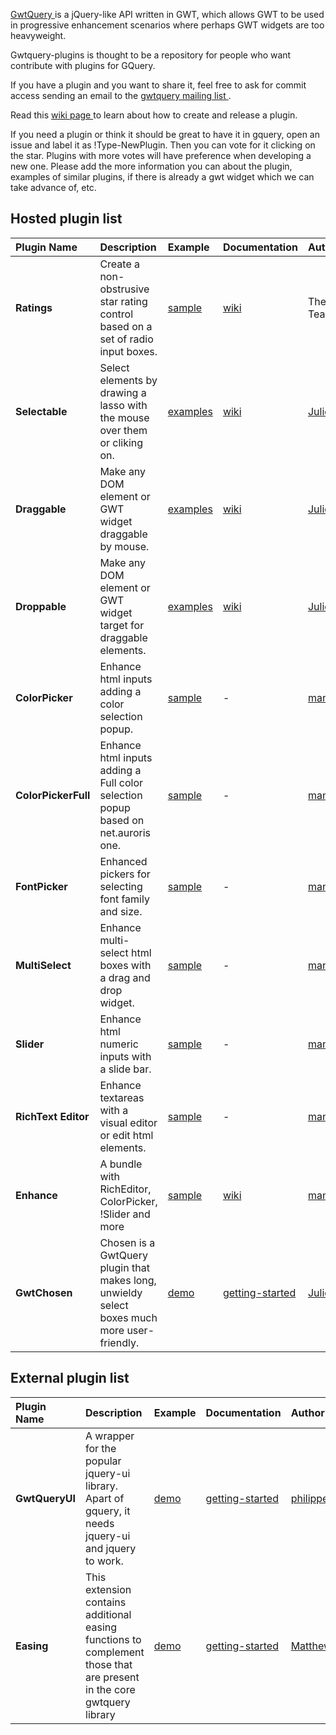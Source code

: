 [GwtQuery ](http://code.google.com/p/gwtquery/) is a jQuery-like API written in GWT, which allows GWT to be used in progressive enhancement scenarios where perhaps GWT widgets are too heavyweight.

Gwtquery-plugins is thought to be a repository for people who want contribute with plugins for GQuery.

If you have a plugin and you want to share it, feel free to ask for commit access sending an email to the [gwtquery mailing list ](http://groups.google.com/group/gwtquery).

Read this [wiki page ](http://code.google.com/p/gwtquery-plugins/wiki/HostingPlugins) to learn about how to create and release a plugin.

If you need a plugin or think it should be great to have it in gquery, open an issue and label it as !Type-NewPlugin. Then you can vote for it clicking on the star. Plugins with more votes will have preference when developing a new one. Please add the more information you can about the plugin, examples of similar plugins, if there is already a gwt widget which we can take advance of, etc.

## Hosted plugin list ##

| **Plugin Name** | **Description** | **Example** | **Documentation** | **Author** |
|:----------------|:----------------|:------------|:------------------|:-----------|
| **Ratings**     | Create a non-obstrusive star rating control based on a set of radio input boxes. | [sample](http://gwtquery-plugins.googlecode.com/svn/trunk/ratings/demos/Ratings/RatingsSample.html) | [wiki](http://code.google.com/p/gwtquery-plugins/wiki/RatingsPluginGettingStarted) | The GwtQuery Team |
| **Selectable**  | Select elements by drawing a lasso with the mouse over them or  cliking on. | [examples](http://gwtquery-plugins.googlecode.com/svn/trunk/selectable/demos/SelectableSample1/Sample1.html) | [wiki](http://code.google.com/p/gwtquery-plugins/wiki/SelectablePluginGettingStarted) | [Julien Dramaix](https://plus.google.com/u/0/103916508880440628637) |
| **Draggable**   | Make any DOM element or GWT widget draggable by mouse. | [examples](http://gwtquery-plugins.googlecode.com/svn/branches/draggable_1_0/demo/DraggableSample1/DraggableSample1.html) | [wiki](http://code.google.com/p/gwtquery-plugins/wiki/DraggablePluginGettingStarted) | [Julien Dramaix](https://plus.google.com/u/0/103916508880440628637) |
| **Droppable**   | Make any DOM element or GWT widget target for draggable elements. | [examples](http://gwtquery-plugins.googlecode.com/svn/branches/droppable_1_0/demo/SimpleSample/SimpleSample.html) | [wiki](http://code.google.com/p/gwtquery-plugins/wiki/DroppablePluginGettingStarted) | [Julien Dramaix](https://plus.google.com/u/0/103916508880440628637) |
| **ColorPicker** | Enhance html inputs adding a color selection popup. | [sample](http://gwtquery-plugins.googlecode.com/svn/trunk/enhance/demos/Enhance/EnhanceSample.html) | -                 | [manuel.carrasco](http://code.google.com/u/manuel.carrasco.m/) |
| **ColorPickerFull** | Enhance html inputs adding a Full color selection popup based on net.auroris one. | [sample](http://gwtquery-plugins.googlecode.com/svn/trunk/enhance/demos/Enhance/EnhanceSample.html) | -                 | [manuel.carrasco](http://code.google.com/u/manuel.carrasco.m/) |
| **FontPicker**  | Enhanced pickers for selecting font family and size. | [sample](http://gwtquery-plugins.googlecode.com/svn/trunk/enhance/demos/Enhance/EnhanceSample.html) | -                 | [manuel.carrasco](http://code.google.com/u/manuel.carrasco.m/) |
| **MultiSelect** | Enhance multi-select html boxes with a drag and drop widget. | [sample](http://gwtquery-plugins.googlecode.com/svn/trunk/enhance/demos/Enhance/EnhanceSample.html) | -                 | [manuel.carrasco](http://code.google.com/u/manuel.carrasco.m/) |
| **Slider**      | Enhance html numeric inputs with a slide bar. | [sample](http://gwtquery-plugins.googlecode.com/svn/trunk/enhance/demos/Enhance/EnhanceSample.html) | -                 | [manuel.carrasco](http://code.google.com/u/manuel.carrasco.m/) |
| **RichText Editor** | Enhance textareas with a visual editor or edit html elements. | [sample](http://gwtquery-plugins.googlecode.com/svn/trunk/enhance/demos/Enhance/EnhanceSample.html) | -                 | [manuel.carrasco](http://code.google.com/u/manuel.carrasco.m/) |
| **Enhance**     | A bundle with RichEditor, ColorPicker, !Slider and more | [sample](http://gwtquery-plugins.googlecode.com/svn/trunk/enhance/demos/index.html) | [wiki](http://code.google.com/p/gwtquery-plugins/wiki/EnhancePluginGettingStarted?ts=1300462594&updated=EnhancePluginGettingStarted)  | [manuel.carrasco](http://code.google.com/u/manuel.carrasco.m/) |
| **GwtChosen**   | Chosen is a GwtQuery plugin that makes long, unwieldy select boxes much more user-friendly.  | [demo](http://jdramaix.github.com/gwtchosen) | [getting-started](http://jdramaix.github.com/gwtchosen) | [Julien Dramaix](https://plus.google.com/u/0/103916508880440628637) |

## External plugin list ##

| **Plugin Name** | **Description** | **Example** | **Documentation** | **Author** |
|:----------------|:----------------|:------------|:------------------|:-----------|
| **GwtQueryUI**  | A wrapper for the popular jquery-ui library. Apart of gquery, it needs jquery-ui and jquery to work. | [demo](http://gwtquery-ui.googlecode.com/svn/demos/GwtQueryUi.html) | [getting-started](http://code.google.com/p/gwtquery-ui/wiki/GettingStarted) | [philippe.laflamme](http://code.google.com/u/112460723649487771490/) |
| **Easing**      | This extension contains additional easing functions to complement those that are present in the core gwtquery library | [demo](http://gwtquery-easingext.googlecode.com/git/demo/demo.html) | [getting-started](http://code.google.com/p/gwtquery-easingext/) | [Matthew Tai](http://code.google.com/u/107101709112274666282/) |
